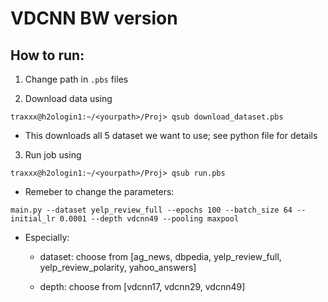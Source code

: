 # VDCNN BW version

## How to run:
1. Change path in ```.pbs``` files


2. Download data using
```console
traxxx@h2ologin1:~/<yourpath>/Proj> qsub download_dataset.pbs
```
- This downloads all 5 dataset we want to use; see python file for details


3. Run job using
```console
traxxx@h2ologin1:~/<yourpath>/Proj> qsub run.pbs
```
- Remeber to change the parameters:
```shell
main.py --dataset yelp_review_full --epochs 100 --batch_size 64 --initial_lr 0.0001 --depth vdcnn49 --pooling maxpool
```
- Especially:
  - dataset: choose from [ag_news, dbpedia, yelp_review_full, yelp_review_polarity, yahoo_answers]

  - depth: choose from [vdcnn17, vdcnn29, vdcnn49]
            
